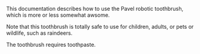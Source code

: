 This documentation describes how to use the Pavel robotic
toothbrush, which is more or less somewhat awsome.

Note that this toothbrush is totally safe to use for children,
adults, or pets or wildlife, such as raindeers.

The toothbrush requires toothpaste.


